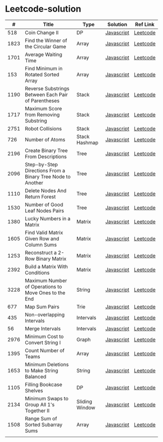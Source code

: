 # Leetcode-solution

| #    | Title                                                      | Type           | Solution                                                                                       | Ref Link                                                                                             |
| ---- | ---------------------------------------------------------- | -------------- | ---------------------------------------------------------------------------------------------- | ---------------------------------------------------------------------------------------------------- |
| 518  | Coin Change II                                             | DP             | [Javascript](/Dynamic_Programming/518_Coin_Change_II/)                                         | [Leetcode](https://leetcode.com/problems/coin-change-ii/)                                            |
| 1823 | Find the Winner of the Circular Game                       | Array          | [Javascript](/Daily_Question/1823_Find_the_Winner_of_the_Circular_Game/)                       | [Leetcode](https://leetcode.com/problems/find-the-winner-of-the-circular-game/)                      |
| 1701 | Average Waiting Time                                       | Array          | [Javascript](/Daily_Question/1701_Average_Waiting_Time/)                                       | [Leetcode](https://leetcode.com/problems/average-waiting-time/)                                      |
| 153  | Find Minimum in Rotated Sorted Array                       | Array          | [Javascript](/Arrays/153_Find_Minimum_in_Rotated_Sorted_Array/)                                | [Leetcode](https://leetcode.com/problems/find-minimum-in-rotated-sorted-array/)                      |
| 1190 | Reverse Substrings Between Each Pair of Parentheses        | Stack          | [Javascript](/Stack/1190_Reverse_Substrings_Between_Each_Pair_of_Parentheses/)                 | [Leetcode](https://leetcode.com/problems/reverse-substrings-between-each-pair-of-parentheses/)       |
| 1717 | Maximum Score from Removing Substring                      | Stack          | [Javascript](/Daily_Question/1717_Maximum_Score_from_Removing_Substrings/)                     | [Leetcode](https://leetcode.com/problems/maximum-score-from-removing-substrings)                     |
| 2751 | Robot Collisions                                           | Stack          | [Javascript](/Daily_Question/2751_Robot_Collisions/)                                           | [Leetcode](https://leetcode.com/problems/robot-collisions)                                           |
| 726  | Number of Atoms                                            | Stack Hashmap  | [Javascript](/Daily_Question/726_Number_of_Atoms/)                                             | [Leetcode](https://leetcode.com/problems/number-of-atoms/)                                           |
| 2196 | Create Binary Tree From Descriptions                       | Tree           | [Javascript](/Daily_Question/2196_Create_Binary_Tree_From_Descriptions/)                       | [Leetcode](https://leetcode.com/problems/create-binary-tree-from-descriptions)                       |
| 2096 | Step-by-Step Directions From a Binary Tree Node to Another | Tree           | [Javascript](/Daily_Question/2096_Step-By-Step_Directions_From_a_Binary_Tree_Node_to_Another/) | [Leetcode](https://leetcode.com/problems/step-by-step-directions-from-a-binary-tree-node-to-another) |
| 1110 | Delete Nodes And Return Forest                             | Tree           | [Javascript](/Tree/1110_Delete_Nodes_And_Return_Forest/)                                       | [Leetcode](https://leetcode.com/problems/delete-nodes-and-return-forest)                             |
| 1530 | Number of Good Leaf Nodes Pairs                            | Tree           | [Javascript](/Tree/1530_Number_of_Good_Leaf_Nodes_Pairs/)                                      | [Leetcode](https://leetcode.com/problems/number-of-good-leaf-nodes-pairs)                            |
| 1380 | Lucky Numbers in a Matrix                                  | Matrix         | [Javascript](/Daily_Question/1380_Lucky_Numbers_in_a_Matrix/)                                  | [Leetcode](https://leetcode.com/problems/lucky-numbers-in-a-matrix/description)                      |
| 1605 | Find Valid Matrix Given Row and Column Sums                | Matrix         | [Javascript](/Daily_Question//1605_Find_Valid_Matrix_Given_Row_and_Column_Sums/)               | [Leetcode](https://leetcode.com/problems/find-valid-matrix-given-row-and-column-sums)                |
| 1253 | Reconstruct a 2-Row Binary Matrix                          | Matrix         | [Javascript](/Matrix/1253_Reconstruct_a_2-Row_Binary_Matrix/)                                  | [Leetcode](https://leetcode.com/problems/reconstruct-a-2-row-binary-matrix)                          |
| 2392 | Build a Matrix With Conditions                             | Matrix         | [Javascript](/Graph/2392_Build_a_Matrix_With_Conditions/)                                      | [Leetcode](https://leetcode.com/problems/build-a-matrix-with-conditions)                             |
| 3228 | Maximum Number of Operations to Move Ones to the End       | String         | [Javascript](/String/3228_Maximum_Number_of_Operations_to_Move_Ones_to_the_End/)               | [Leetcode](https://leetcode.com/problems/maximum-number-of-operations-to-move-ones-to-the-end/)      |
| 677  | Map Sum Pairs                                              | Trie           | [Javascript](/Trie/677_Map_Sum_Pairs/)                                                         | [Leetcode](https://leetcode.com/problems/map-sum-pairs/description/)                                 |
| 435  | Non-overlapping Intervals                                  | Intervals      | [Javascript](/Intervals/435_Non-overlapping_Intervals/)                                        | [Leetcode](https://leetcode.com/problems/non-overlapping-intervals/)                                 |
| 56   | Merge Intervals                                            | Intervals      | [Javascript](/Intervals//56_Merge_Intervals/)                                                  | [Leetcode](https://leetcode.com/problems/merge-intervals/)                                           |
| 2976 | Minimum Cost to Convert String I                           | Graph          | [Javascript](/Graph/2976_Minimum_Cost_to_Convert_String_I/)                                    | [Leetcode](https://leetcode.com/problems/minimum-cost-to-convert-string-i/)                          |
| 1395 | Count Number of Teams                                      | Array          | [Javascript](/Daily_Question/1395_Count_Number_of_Teams/)                                      | [Leetcode](https://leetcode.com/problems/count-number-of-teams)                                      |
| 1653 | Minimum Deletions to Make String Balanced                  | String         | [Javascript](/Daily_Question//1653_Minimum_Deletions_to_Make_String_Balanced/)                 | [Leetcode](https://leetcode.com/problems/minimum-deletions-to-make-string-balanced/)                 |
| 1105 | Filling Bookcase Shelves                                   | DP             | [Javascript](/Daily_Question//1105_Filling_Bookcase_Shelves/)                                  | [Leetcode](https://leetcode.com/problems/filling-bookcase-shelves/)                                  |
| 2134 | Minimum Swaps to Group All 1's Together II                 | Sliding Window | [Javascript](/Sliding_Window/2134_Minimum_Swaps_to_Group_All_1's_Together_II/)                 | [Leetcode](https://leetcode.com/problems/minimum-swaps-to-group-all-1s-together-ii)                  |
| 1508 | Range Sum of Sorted Subarray Sums                          | Array          | [Javascript](/Daily_Question//1508_Range_Sum_of_Sorted_Subarray_Sums/)                         | [Leetcode](https://leetcode.com/problems/range-sum-of-sorted-subarray-sums)                          |
|      |                                                            |                |                                                                                                |                                                                                                      |
